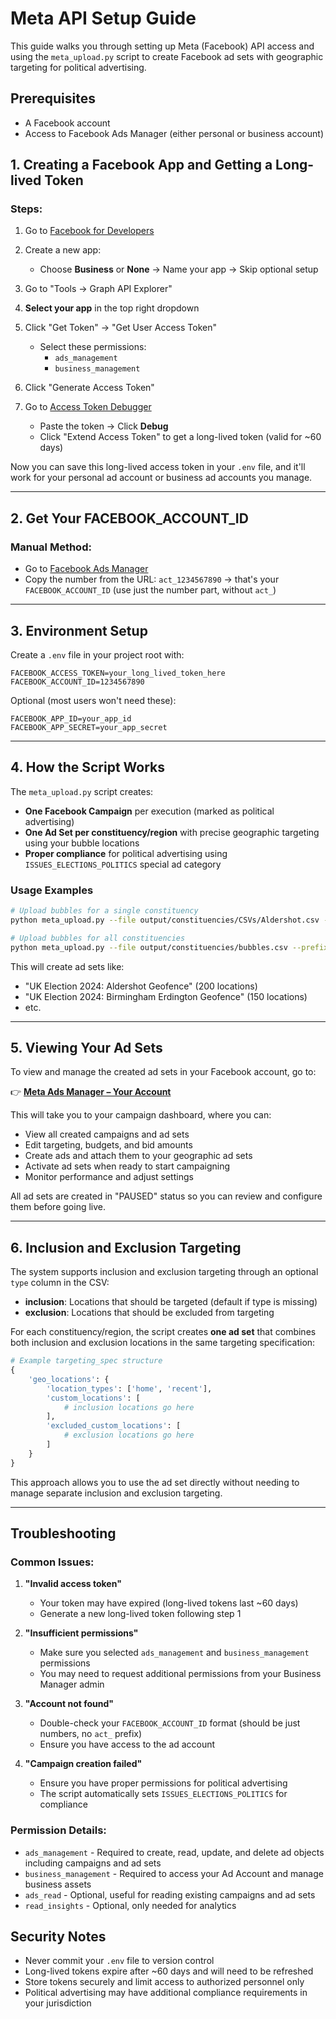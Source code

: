 # Meta API Setup Guide

This guide walks you through setting up Meta (Facebook) API access and
using the `meta_upload.py` script to create Facebook ad sets with
geographic targeting for political advertising.

## Prerequisites

- A Facebook account
- Access to Facebook Ads Manager (either personal or business account)

## 1. Creating a Facebook App and Getting a Long-lived Token

### Steps:

1. Go to [Facebook for Developers](https://developers.facebook.com/)

2. Create a new app:
   - Choose **Business** or **None** → Name your app → Skip optional setup

3. Go to "Tools → Graph API Explorer"

4. **Select your app** in the top right dropdown

5. Click "Get Token" → "Get User Access Token"
   - Select these permissions:
     - `ads_management`
     - `business_management`

6. Click "Generate Access Token"

7. Go to [Access Token Debugger](https://developers.facebook.com/tools/debug/accesstoken/)
   - Paste the token → Click **Debug**
   - Click "Extend Access Token" to get a long-lived token (valid for ~60 days)

Now you can save this long-lived access token in your `.env`
file, and it'll work for your personal ad account or business ad
accounts you manage.

---

## 2. Get Your FACEBOOK_ACCOUNT_ID

### Manual Method:
- Go to [Facebook Ads Manager](https://www.facebook.com/adsmanager/)
- Copy the number from the URL: `act_1234567890` → that's your `FACEBOOK_ACCOUNT_ID` (use just the number part, without `act_`)

---

## 3. Environment Setup

Create a `.env` file in your project root with:

```env
FACEBOOK_ACCESS_TOKEN=your_long_lived_token_here
FACEBOOK_ACCOUNT_ID=1234567890
```

Optional (most users won't need these):

```env
FACEBOOK_APP_ID=your_app_id
FACEBOOK_APP_SECRET=your_app_secret
```

---

## 4. How the Script Works

The `meta_upload.py` script creates:
- **One Facebook Campaign** per execution (marked as political advertising)
- **One Ad Set per constituency/region** with precise geographic targeting using your bubble locations
- **Proper compliance** for political advertising using `ISSUES_ELECTIONS_POLITICS` special ad category

### Usage Examples

```bash
# Upload bubbles for a single constituency
python meta_upload.py --file output/constituencies/CSVs/Aldershot.csv --prefix "UK Election 2024: "

# Upload bubbles for all constituencies
python meta_upload.py --file output/constituencies/bubbles.csv --prefix "UK Election 2024: "
```

This will create ad sets like:
- "UK Election 2024: Aldershot Geofence" (200 locations)
- "UK Election 2024: Birmingham Erdington Geofence" (150 locations)
- etc.

---

## 5. Viewing Your Ad Sets

To view and manage the created ad sets in your Facebook account, go to:

👉 **[Meta Ads Manager – Your Account](https://www.facebook.com/adsmanager/manage/campaigns)**

This will take you to your campaign dashboard, where you can:
- View all created campaigns and ad sets
- Edit targeting, budgets, and bid amounts
- Create ads and attach them to your geographic ad sets
- Activate ad sets when ready to start campaigning
- Monitor performance and adjust settings

All ad sets are created in "PAUSED" status so you can review and configure them before going live.

---

## 6. Inclusion and Exclusion Targeting

The system supports inclusion and exclusion targeting through an optional `type` column in the CSV:

- **inclusion**: Locations that should be targeted (default if type is missing)
- **exclusion**: Locations that should be excluded from targeting

For each constituency/region, the script creates **one ad set** that combines both inclusion and exclusion locations in the same targeting specification:

```python
# Example targeting_spec structure
{
    'geo_locations': {
        'location_types': ['home', 'recent'],
        'custom_locations': [
            # inclusion locations go here
        ],
        'excluded_custom_locations': [
            # exclusion locations go here
        ]
    }
}
```

This approach allows you to use the ad set directly without needing to manage separate inclusion and exclusion targeting.

---

## Troubleshooting

### Common Issues:

1. **"Invalid access token"**
   - Your token may have expired (long-lived tokens last ~60 days)
   - Generate a new long-lived token following step 1

2. **"Insufficient permissions"**
   - Make sure you selected `ads_management` and `business_management` permissions
   - You may need to request additional permissions from your Business Manager admin

3. **"Account not found"**
   - Double-check your `FACEBOOK_ACCOUNT_ID` format (should be just numbers, no `act_` prefix)
   - Ensure you have access to the ad account

4. **"Campaign creation failed"**
   - Ensure you have proper permissions for political advertising
   - The script automatically sets `ISSUES_ELECTIONS_POLITICS` for compliance

### Permission Details:

- `ads_management` - Required to create, read, update, and delete ad objects including campaigns and ad sets
- `business_management` - Required to access your Ad Account and manage business assets
- `ads_read` - Optional, useful for reading existing campaigns and ad sets
- `read_insights` - Optional, only needed for analytics

## Security Notes

- Never commit your `.env` file to version control
- Long-lived tokens expire after ~60 days and will need to be refreshed
- Store tokens securely and limit access to authorized personnel only
- Political advertising may have additional compliance requirements in your jurisdiction

